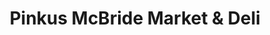 ---
title: "Pinkus McBride Market & Deli"
url: /madison/pinkus-mcbride-market-and-deli/
shop: convenience
---